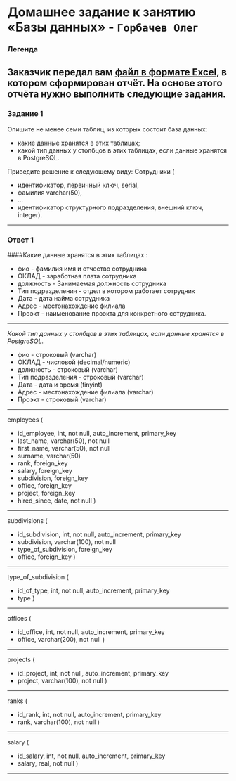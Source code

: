 # Домашнее задание к занятию «Базы данных» - `Горбачев Олег`

### Легенда
Заказчик передал вам [файл в формате Excel](https://github.com/netology-code/sdb-homeworks/blob/main/resources/hw-12-1.xlsx), в котором сформирован отчёт. 
На основе этого отчёта нужно выполнить следующие задания.
---

### Задание 1
Опишите не менее семи таблиц, из которых состоит база данных:
- какие данные хранятся в этих таблицах;
- какой тип данных у столбцов в этих таблицах, если данные хранятся в PostgreSQL.

Приведите решение к следующему виду:
Сотрудники (
- идентификатор, первичный ключ, serial,
- фамилия varchar(50),
- ...
- идентификатор структурного подразделения, внешний ключ, integer).
---

### Ответ 1
####Какие данные хранятся в этих таблицах :

* фио  - фамилия имя и отчество сотрудника 
* ОКЛАД  - заработная плата сотрудника
* должность  - Занимаемая должность сотрудника
* Тип подразделения - отдел в котором работает сотрудник
* Дата - дата найма сотрудника
* Адрес - местонахождение филиала
* Проэкт - наименование проэкта для конкретного сотрудника.
---

 *Какой тип данных у столбцов в этих таблицах, если данные хранятся в PostgreSQL.*

* фио  -  строковый (varchar)
* ОКЛАД  - числовой (decimal/numeric)
* должность  - строковый (varchar)
* Тип подразделения - строковый (varchar)
* Дата - дата и время (tinyint)
* Адрес - местонахождение филиала (varchar)
* Проэкт - строковый (varchar)
---

employees (
- id_employee, int, not null, auto_increment, primary_key
- last_name, varchar(50), not null
- first_name, varchar(50), not null
- surname, varchar(50)
- rank, foreign_key
- salary, foreign_key
- subdivision, foreign_key
- office, foreign_key
- project, foreign_key
- hired_since, date, not null
)
---

subdivisions (
- id_subdivision, int, not null, auto_increment, primary_key
- subdivision, varchar(100), not null
- type_of_subdivision, foreign_key
- office, foreign_key
)
---

type_of_subdivision (
- id_of_type, int, not null, auto_increment, primary_key
- type
)
---

offices (
- id_office, int, not null, auto_increment, primary_key
- office, varchar(200), not null
)
---

projects (
- id_project, int, not null, auto_increment, primary_key
- project, varchar(100), not null
)
---

ranks (
- id_rank, int, not null, auto_increment, primary_key
- rank, varchar(100), not null
)
---

salary (
- id_salary, int, not null, auto_increment, primary_key
- salary, real, not null
)
---
